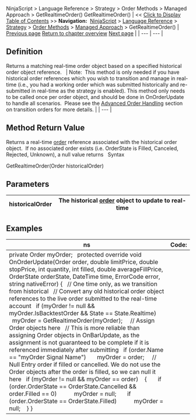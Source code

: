 ﻿
NinjaScript > Language Reference > Strategy > Order Methods > Managed Approach > GetRealtimeOrder()
GetRealtimeOrder()
| << [Click to Display Table of Contents](getrealtimeorder.md) >> **Navigation:**     [NinjaScript](ninjascript-1.md) > [Language Reference](language_reference_wip-1.md) > [Strategy](strategy-1.md) > [Order Methods](order_methods-1.md) > [Managed Approach](managed_approach-1.md) > GetRealtimeOrder() | [Previous page](exitshortstopmarket-1.md) [Return to chapter overview](managed_approach-1.md) [Next page](setparabolicstop-1.md) |
| --- | --- |
## Definition
Returns a matching real-time order object based on a specified historical order object reference.
 
| Note:  This method is only needed if you have historical order references which you wish to transition and manage in real-time (i.e., you had a working order which was submitted historically and re-submitted in real-time as the strategy is enabled). This method only needs to be called once per order object, and should be done in OnOrderUpdate to handle all scenarios.  Please see the [Advanced Order Handling](advanced_order_handling-1.md) section on transition orders for more details. |
| --- |

## Method Return Value
Returns a real-time [order](order-1.md) reference associated with the historical order object.  If no associated order exists (i.e. OrderState is Filled, Canceled, Rejected, Unknown), a null value returns
 
Syntax  

GetRealtimeOrder(Order historicalOrder)
 
## Parameters
| historicalOrder | The historical [order](order-1.md) object to update to real-time |
| --- | --- |
## 
## 
## Examples
| ns | Code: |
| --- | --- |
| private Order myOrder;   protected override void OnOrderUpdate(Order order, double limitPrice, double stopPrice, int quantity, int filled, double averageFillPrice, OrderState orderState, DateTime time, ErrorCode error, string nativeError) {    // One time only, as we transition from historical    // Convert any old historical order object references to the live order submitted to the real-time account    if (myOrder != null && myOrder.IsBacktestOrder && State == State.Realtime)        myOrder = GetRealtimeOrder(myOrder);      // Assign Order objects here    // This is more reliable than assigning Order objects in OnBarUpdate, as the assignment is not guaranteed to be complete if it is referenced immediately after submitting    if (order.Name == "myOrder Signal Name")        myOrder = order;      // Null Entry order if filled or cancelled. We do not use the Order objects after the order is filled, so we can null it here    if (myOrder != null && myOrder == order)     {        if (order.OrderState == OrderState.Cancelled && order.Filled == 0)            myOrder = null;        if (order.OrderState == OrderState.Filled)            myOrder = null;     } } | |

